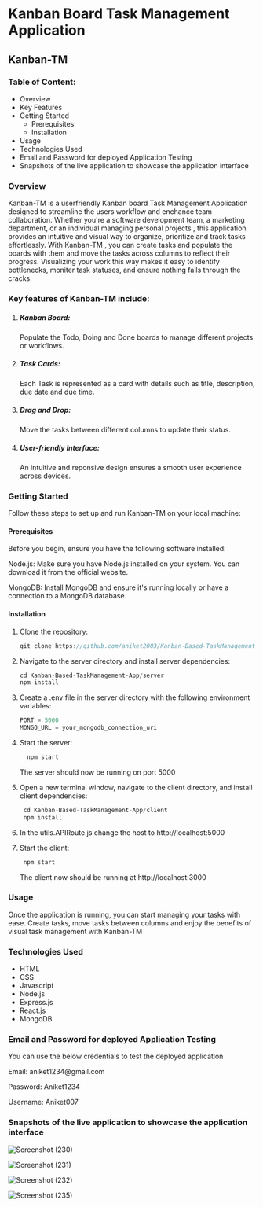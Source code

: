<h1>Kanban Board Task Management Application</h1>

<h2>Kanban-TM</h2>

<h3>Table of Content:</h3>
<ul>
  <li>Overview</li>
  <li>Key Features</li>
  <li>Getting Started
    <ul>
      <li>Prerequisites</li>
      <li>Installation</li>
    </ul>
  </li>

  <li>Usage</li>
  <li>Technologies Used</li>
  <li>Email and Password for deployed Application Testing</li>
  <li>Snapshots of the live application to showcase the application interface</li>
</ul>

<h3>Overview</h3>
<p>
Kanban-TM is a userfriendly Kanban board Task Management Application designed to streamline the users workflow and enchance
team collaboration. Whether you're a software development team, a marketing department, or an individual managing personal projects
, this application provides an intuitive and visual way to organize, prioritize and track tasks effortlessly. With Kanban-TM
, you can create tasks and populate the boards with them and move the tasks across columns to reflect their progress. Visualizing your 
work this way makes it easy to identify bottlenecks, moniter task statuses, and ensure nothing falls through the cracks. 

<h3>Key features of Kanban-TM include:</h3>
<ol>
  <li><h5>Kanban Board: </h5>Populate the Todo, Doing and Done boards to manage different projects or workflows.</li>
  <li><h5>Task Cards: </h5>Each Task is represented as a card with details such as title, description, due date and due time.</li>
  <li><h5>Drag and Drop: </h5>Move the tasks between different columns to update their status.</li>
  <li><h5>User-friendly Interface: </h5>An intuitive and reponsive design ensures a smooth user experience across devices.</li>
</ol>
</p>

<h3>Getting Started</h3>
<p>Follow these steps to set up and run Kanban-TM on your local machine:</p>
<h4>Prerequisites</h4>
<p>Before you begin, ensure you have the following software installed:</p>
<p>Node.js:  Make sure you have Node.js installed on your system. You can download it from the official website.</p>
<p>MongoDB:  Install MongoDB and ensure it's running locally or have a connection to a MongoDB database.</p>

<h4>Installation</h4>
<ol>
  <li>
<p>Clone the repository:</p>

  ```js
  git clone https://github.com/aniket2003/Kanban-Based-TaskManagement-App.git
```
  </li>

  <li>
    <p>Navigate to the server directory and install server dependencies:</p>
    
   ```js
   cd Kanban-Based-TaskManagement-App/server
   npm install
```
  </li>

  <li>
    <p>Create a .env file in the server directory with the following environment variables:</p>
    
  ```js
PORT = 5000
MONGO_URL = your_mongodb_connection_uri       
```
  </li>

  <li>
    <p>Start the server: </p>
    
  ```js
    npm start
  ```
<p>The server should now be running on port 5000</p>
  </li>

  <li>
    <p>Open a new terminal window, navigate to the client directory, and install client dependencies:</p>

```js
 cd Kanban-Based-TaskManagement-App/client
 npm install
```
  </li>

  <li>
    <p>In the utils.APIRoute.js change the host to http://localhost:5000</p>
  </li>

  <li>
    <p>Start the client: </p>

   ```js
    npm start
   ```

<p> The client now should be running at http://localhost:3000</p>
  </li>

</ol>



<h3>Usage</h3>
<p>
Once the application is running, you can start managing your tasks with ease. Create tasks, move tasks between columns and enjoy the benefits of visual task management with Kanban-TM 
</p>


<h3>Technologies Used</h3>
<ul>
  <li>HTML</li>
  <li>CSS</li>
  <li>Javascript</li>
  <li>Node.js</li>
  <li>Express.js</li>
  <li>React.js</li>
  <li>MongoDB</li>
</ul>


<h3>Email and Password for deployed Application Testing</h3>

<p>You can use the below credentials to test the deployed application</p>
<p>Email: aniket1234@gmail.com</p>
<p>Password: Aniket1234</p>
<p>Username: Aniket007</p>


<h3>Snapshots of the live application to showcase the application interface</h3>

![Screenshot (230)](https://github.com/aniket2003/Kanban-Based-TaskManagement-App/assets/69465857/c89e888e-0fb5-4023-8c4e-96917c76c265)


![Screenshot (231)](https://github.com/aniket2003/Kanban-Based-TaskManagement-App/assets/69465857/f7cf8571-4496-4e3f-a210-2a8fa43d2ffc)


![Screenshot (232)](https://github.com/aniket2003/Kanban-Based-TaskManagement-App/assets/69465857/f70612b8-7b87-4fdb-8aaf-d901cb1c8990)


![Screenshot (235)](https://github.com/aniket2003/Kanban-Based-TaskManagement-App/assets/69465857/1c3521ab-10b4-4050-9e8d-adeec9e11ec2)








